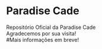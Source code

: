 # Paradise Cade
Repositório Oficial da Paradise Cade<br>
Agradecemos por sua visita!<br>
#Mais informações em breve!
